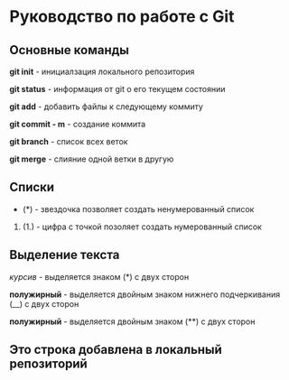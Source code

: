# Руководство по работе с Git

## Основные команды
**git init** - инициалзация локального репозитория

**git status** - информация от git о его текущем состоянии

**git add** - добавить файлы к следующему коммиту

**git commit - m** - создание коммита

**git branch** - список всех веток

**git merge** - слияние одной ветки в другую

## Списки
* (*) - звездочка позволяет создать ненумерованный список
1. (1.) - цифра с точкой позоляет создать нумерованный список
## Выделение текста 
*курсив* - выделяется знаком (*) с двух сторон

__полужирный__ - выделяется двойным знаком 
нижнего подчеркивания (__) с двух сторон

**полужирный** - выделяется двойным знаком (**) с двух сторон

## Это строка добавлена в локальный репозиторий 
